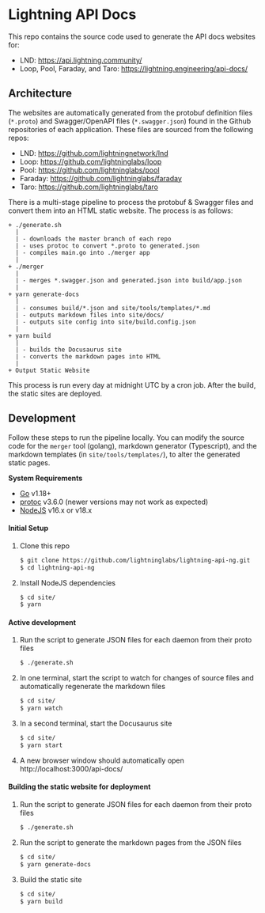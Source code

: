 # Lightning API Docs

This repo contains the source code used to generate the API docs websites for:

- LND: https://api.lightning.community/
- Loop, Pool, Faraday, and Taro: https://lightning.engineering/api-docs/

## Architecture

The websites are automatically generated from the protobuf definition files
(`*.proto`) and Swagger/OpenAPI files (`*.swagger.json`) found in the Github
repositories of each application. These files are sourced from the following
repos:

- LND: https://github.com/lightningnetwork/lnd
- Loop: https://github.com/lightninglabs/loop
- Pool: https://github.com/lightninglabs/pool
- Faraday: https://github.com/lightninglabs/faraday
- Taro: https://github.com/lightninglabs/taro

There is a multi-stage pipeline to process the protobuf & Swagger files and
convert them into an HTML static website. The process is as follows:

```
+ ./generate.sh
  |
  | - downloads the master branch of each repo
  | - uses protoc to convert *.proto to generated.json
  | - compiles main.go into ./merger app
  |
+ ./merger
  |
  | - merges *.swagger.json and generated.json into build/app.json
  |
+ yarn generate-docs
  |
  | - consumes build/*.json and site/tools/templates/*.md
  | - outputs markdown files into site/docs/
  | - outputs site config into site/build.config.json
  |
+ yarn build
  |
  | - builds the Docusaurus site
  | - converts the markdown pages into HTML
  |
+ Output Static Website
```

This process is run every day at midnight UTC by a cron job. After the build,
the static sites are deployed.

## Development

Follow these steps to run the pipeline locally. You can modify the source
code for the `merger` tool (golang), markdown generator (Typescript), and
the markdown templates (in `site/tools/templates/`), to alter the generated
static pages.

**System Requirements**

- [Go](https://golang.org) v1.18+
- [protoc](https://github.com/protocolbuffers/protobuf/releases/tag/v3.6.0) v3.6.0 (newer versions may not work as expected)
- [NodeJS](https://nodejs.org) v16.x or v18.x

#### Initial Setup

1. Clone this repo
   ```bash
   $ git clone https://github.com/lightninglabs/lightning-api-ng.git
   $ cd lightning-api-ng
   ```
1. Install NodeJS dependencies
   ```bash
   $ cd site/
   $ yarn
   ```

#### Active development

1. Run the script to generate JSON files for each daemon from their proto files
   ```bash
   $ ./generate.sh
   ```
1. In one terminal, start the script to watch for changes of source
   files and automatically regenerate the markdown files
   ```bash
   $ cd site/
   $ yarn watch
   ```
1. In a second terminal, start the Docusaurus site
   ```bash
   $ cd site/
   $ yarn start
   ```
1. A new browser window should automatically open http://localhost:3000/api-docs/

#### Building the static website for deployment

1. Run the script to generate JSON files for each daemon from their proto files
   ```bash
   $ ./generate.sh
   ```
1. Run the script to generate the markdown pages from the JSON files
   ```bash
   $ cd site/
   $ yarn generate-docs
   ```
1. Build the static site
   ```bash
   $ cd site/
   $ yarn build
   ```
